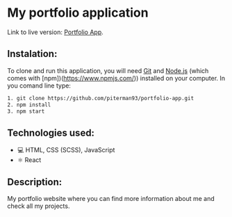 # My portfolio application 

Link to live version: [Portfolio App](https://piterman93.github.io/portfolio-app/).

## Instalation:

To clone and run this application, you will need [Git](https://git-scm.com/) and [Node.js](https://nodejs.org/en/) (which comes with [npm])(https://www.npmjs.com/)) installed on your computer. In you comand line type: 

```bash 
1. git clone https://github.com/piterman93/portfolio-app.git
2. npm install
3. npm start
```

## Technologies used:

* 💻 HTML, CSS (SCSS), JavaScript
* ⚛️ React


## Description:

My portfolio website where you can find more information about me and check all my projects. 
